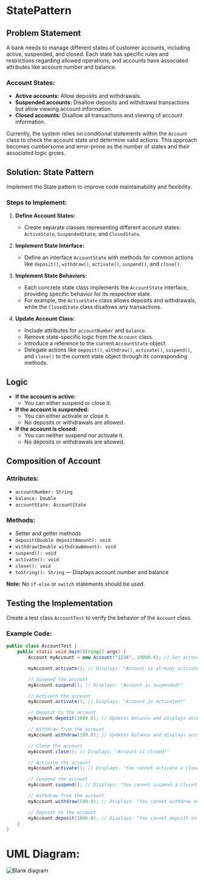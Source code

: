 # StatePattern

## Problem Statement
A bank needs to manage different states of customer accounts, including active, suspended, and closed. Each state has specific rules and restrictions regarding allowed operations, and accounts have associated attributes like account number and balance.

### Account States:
- **Active accounts:** Allow deposits and withdrawals.
- **Suspended accounts:** Disallow deposits and withdrawal transactions but allow viewing account information.
- **Closed accounts:** Disallow all transactions and viewing of account information.

Currently, the system relies on conditional statements within the `Account` class to check the account state and determine valid actions. This approach becomes cumbersome and error-prone as the number of states and their associated logic grows.

## Solution: State Pattern
Implement the State pattern to improve code maintainability and flexibility.

### Steps to Implement:
1. **Define Account States:**
   - Create separate classes representing different account states: `ActiveState`, `SuspendedState`, and `ClosedState`.

2. **Implement State Interface:**
   - Define an interface `AccountState` with methods for common actions like `deposit()`, `withdraw()`, `activate()`, `suspend()`, and `close()`.

3. **Implement State Behaviors:**
   - Each concrete state class implements the `AccountState` interface, providing specific behavior for its respective state.
   - For example, the `ActiveState` class allows deposits and withdrawals, while the `ClosedState` class disallows any transactions.

4. **Update Account Class:**
   - Include attributes for `accountNumber` and `balance`.
   - Remove state-specific logic from the `Account` class.
   - Introduce a reference to the current `AccountState` object.
   - Delegate actions like `deposit()`, `withdraw()`, `activate()`, `suspend()`, and `close()` to the current state object through its corresponding methods.

## Logic 
- **If the account is active:**
  - You can either suspend or close it.
- **If the account is suspended:**
  - You can either activate or close it.
  - No deposits or withdrawals are allowed.
- **If the account is closed:**
  - You can neither suspend nor activate it.
  - No deposits or withdrawals are allowed.

## Composition of Account
### Attributes:
- `accountNumber: String`
- `balance: Double`
- `accountState: AccountState`

### Methods:
- Setter and getter methods
- `deposit(Double depositAmount): void`
- `withdraw(Double withdrawAmount): void`
- `suspend(): void`
- `activate(): void`
- `close(): void`
- `toString(): String` — Displays account number and balance

**Note:** No `if-else` or `switch` statements should be used.

## Testing the Implementation
Create a test class `AccountTest` to verify the behavior of the `Account` class.

### Example Code:
```java
public class AccountTest {
    public static void main(String[] args) {
        Account myAccount = new Account("1234", 10000.0); // Set account to active state

        myAccount.activate(); // Displays: "Account is already activated!"

        // Suspend the account
        myAccount.suspend(); // Displays: "Account is suspended!"

        // Activate the account
        myAccount.activate(); // Displays: "Account is activated!"

        // Deposit to the account
        myAccount.deposit(1000.0); // Updates balance and displays account number and current balance

        // Withdraw from the account
        myAccount.withdraw(100.0); // Updates balance and displays account number and current balance

        // Close the account
        myAccount.close(); // Displays: "Account is closed!"

        // Activate the account
        myAccount.activate(); // Displays: "You cannot activate a closed account!"

        // Suspend the account
        myAccount.suspend(); // Displays: "You cannot suspend a closed account!"

        // Withdraw from the account
        myAccount.withdraw(500.0); // Displays: "You cannot withdraw on a closed account!" with current balance

        // Deposit to the account
        myAccount.deposit(1000.0); // Displays: "You cannot deposit on a closed account!" with current balance
    }
}
```

# UML Diagram: 


![Blank diagram](https://github.com/user-attachments/assets/e8de2410-9237-4509-9cdf-907a4344af11)
